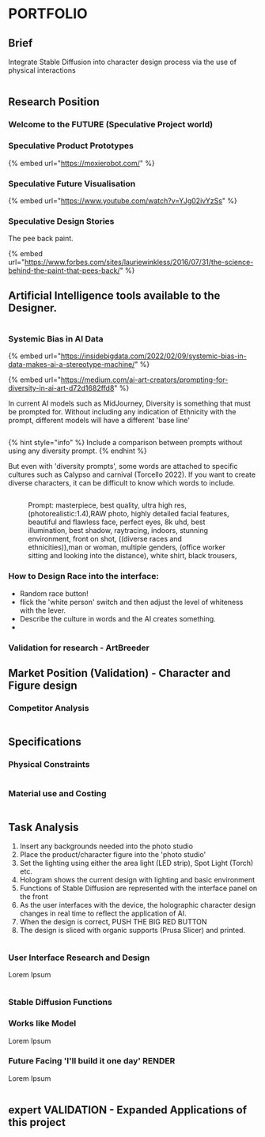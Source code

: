 # PORTFOLIO

## Brief

Integrate Stable Diffusion into character design process via the use of physical interactions

<figure><img src="../.gitbook/assets/Front Page layout draft.png" alt=""><figcaption></figcaption></figure>

## Research Position

### Welcome to the FUTURE (Speculative Project world)

### Speculative Product Prototypes

{% embed url="https://moxierobot.com/" %}

### Speculative Future Visualisation

{% embed url="https://www.youtube.com/watch?v=YJg02ivYzSs" %}

### Speculative Design Stories

The pee back paint.&#x20;

{% embed url="https://www.forbes.com/sites/lauriewinkless/2016/07/31/the-science-behind-the-paint-that-pees-back/" %}

## Artificial Intelligence tools available to the Designer.&#x20;

<figure><img src="../.gitbook/assets/AI Tools for Designers (1).png" alt=""><figcaption></figcaption></figure>

### Systemic Bias in AI Data

{% embed url="https://insidebigdata.com/2022/02/09/systemic-bias-in-data-makes-ai-a-stereotype-machine/" %}

{% embed url="https://medium.com/ai-art-creators/prompting-for-diversity-in-ai-art-d72d1682ffd8" %}

In current AI models such as MidJourney, Diversity is something that must be prompted for. Without including any indication of Ethnicity with the prompt, different models will have a different 'base line'&#x20;

<figure><img src="../.gitbook/assets/xyz_grid-0076-3560968968-masterpiece, best quality, ultra high res,(photorealistic_1.4),RAW photo, highly detailed facial features, beautiful and flawles.png" alt=""><figcaption></figcaption></figure>

{% hint style="info" %}
Include a comparison between prompts without using any diversity prompt.&#x20;
{% endhint %}

But even with 'diversity prompts', some words are attached to specific cultures such as Calypso and carnival (Torcello 2022). If you want to create diverse characters, it can be difficult to know which words to include.&#x20;

<figure><img src="../.gitbook/assets/xyz_grid-0077-821931779-masterpiece, best quality, ultra high res,(photorealistic_1.4),RAW photo, highly detailed facial features, beautiful and flawles.png" alt=""><figcaption><p>Prompt: masterpiece, best quality, ultra high res,(photorealistic:1.4),RAW photo, highly detailed facial features, beautiful and flawless face, perfect eyes, 8k uhd, best illumination, best shadow, raytracing, indoors, stunning environment, front on shot, ((diverse races and ethnicities)),man or woman, multiple genders, (office worker sitting and looking into the distance), white shirt, black trousers,</p></figcaption></figure>

### How to Design Race into the interface:

* Random race button!&#x20;
* flick the 'white person' switch and then adjust the level of whiteness with the lever.
* Describe the culture in words and the AI creates something.&#x20;
*



### Validation for research - ArtBreeder

## Market Position (Validation) - Character and Figure design

### Competitor Analysis

<figure><img src="../.gitbook/assets/Competitor Analysis.png" alt=""><figcaption></figcaption></figure>

## Specifications

### Physical Constraints

<figure><img src="../.gitbook/assets/Physical Constraints.png" alt=""><figcaption></figcaption></figure>

### Material use and Costing

<figure><img src="../.gitbook/assets/Plywood Material Nesting (1).png" alt=""><figcaption></figcaption></figure>

## Task Analysis

1. Insert any backgrounds needed into the photo studio
2. Place the product/character figure into the 'photo studio'
3. Set the lighting using either the area light (LED strip), Spot Light (Torch) etc.
4. Hologram shows the current design with lighting and basic environment
5. Functions of Stable Diffusion are represented with the interface panel on the front
6. As the user interfaces with the device, the holographic character design changes in real time to reflect the application of AI.&#x20;
7. When the design is correct, PUSH THE BIG RED BUTTON
8. The design is sliced with organic supports (Prusa Slicer) and printed.&#x20;

<figure><img src="../.gitbook/assets/Task Analysis 1.png" alt=""><figcaption></figcaption></figure>

### User Interface Research and Design

Lorem Ipsum

<figure><img src="../.gitbook/assets/ArtBreeder and Automatic1111.png" alt=""><figcaption></figcaption></figure>

### Stable Diffusion Functions



### Works like Model

Lorem Ipsum

### Future Facing 'I'll build it one day' RENDER

Lorem Ipsum

<figure><img src="../.gitbook/assets/Concept 2 in situ.png" alt=""><figcaption></figcaption></figure>



## expert VALIDATION - Expanded Applications of this project

<figure><img src="../.gitbook/assets/Expanded APplications.png" alt=""><figcaption></figcaption></figure>



